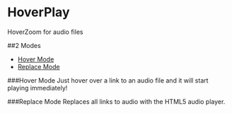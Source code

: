 HoverPlay
=========

HoverZoom for audio files

##2 Modes

* [Hover Mode](#hover)
* [Replace Mode](#replace)


###Hover Mode
<a href='#hover'></a>
Just hover over a link to an audio file and it will start playing immediately!

###Replace Mode
<a href="#replace"></a>
Replaces all links to audio with the HTML5 audio player.
